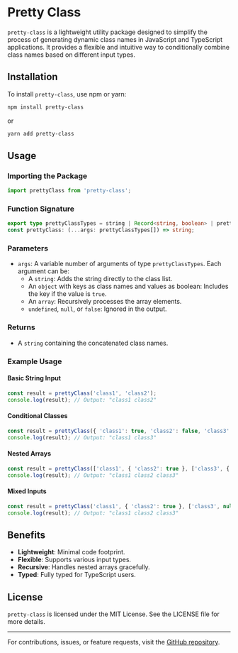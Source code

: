 # Pretty Class
`pretty-class` is a lightweight utility package designed to simplify the process of generating dynamic class names in JavaScript and TypeScript applications. It provides a flexible and intuitive way to conditionally combine class names based on different input types.

## Installation
To install `pretty-class`, use npm or yarn:

```bash
npm install pretty-class
```

or

```bash
yarn add pretty-class
```

## Usage

### Importing the Package

```typescript
import prettyClass from 'pretty-class';
```

### Function Signature

```typescript
export type prettyClassTypes = string | Record<string, boolean> | prettyClassTypes[] | undefined | null | false;
const prettyClass: (...args: prettyClassTypes[]) => string;
```

### Parameters
- `args`: A variable number of arguments of type `prettyClassTypes`. Each argument can be:
  - A `string`: Adds the string directly to the class list.
  - An `object` with keys as class names and values as boolean: Includes the key if the value is `true`.
  - An `array`: Recursively processes the array elements.
  - `undefined`, `null`, or `false`: Ignored in the output.

### Returns
- A `string` containing the concatenated class names.

### Example Usage

#### Basic String Input
```typescript
const result = prettyClass('class1', 'class2');
console.log(result); // Output: "class1 class2"
```

#### Conditional Classes
```typescript
const result = prettyClass({ 'class1': true, 'class2': false, 'class3': true });
console.log(result); // Output: "class1 class3"
```

#### Nested Arrays
```typescript
const result = prettyClass(['class1', { 'class2': true }, ['class3', { 'class4': false }]]);
console.log(result); // Output: "class1 class2 class3"
```

#### Mixed Inputs
```typescript
const result = prettyClass('class1', { 'class2': true }, ['class3', null, false]);
console.log(result); // Output: "class1 class2 class3"
```

## Benefits
- **Lightweight**: Minimal code footprint.
- **Flexible**: Supports various input types.
- **Recursive**: Handles nested arrays gracefully.
- **Typed**: Fully typed for TypeScript users.

## License
`pretty-class` is licensed under the MIT License. See the LICENSE file for more details.

---

For contributions, issues, or feature requests, visit the [GitHub repository](#).